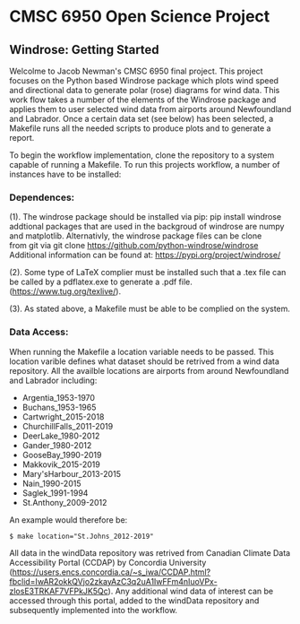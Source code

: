# CMSC 6950 Open Science Project
## Windrose: Getting Started

Welcolme to Jacob Newman's CMSC 6950 final project. This project focuses on the Python based Windrose package which plots wind speed and directional data to generate polar (rose) diagrams for wind data.
This work flow takes a number of the elements of the Windrose package and applies them to user selected wind data from airports around Newfoundland and Labrador. Once a certain data set (see below) has 
been selected, a Makefile runs all the needed scripts to produce plots and to generate a report.

To begin the workflow implementation, clone the repository to a system capable of running a Makefile. To run this projects workflow, a number of instances have to be installed:
### Dependences:

(1). The windrose package should be installed via pip: pip install windrose
     addtional packages that are used in the backgroud of windrose are numpy
     and matplotlib. Alternativly, the windrose package files can be clone  
     from git via git clone https://github.com/python-windrose/windrose
     Additional information can be found at: https://pypi.org/project/windrose/

(2). Some type of LaTeX complier must be installed such that a .tex file can be called
     by a pdflatex.exe to generate a .pdf file. (https://www.tug.org/texlive/).

(3). As stated above, a Makefile must be able to be complied on the system.

### Data Access:

When running the Makefile a location variable needs to be passed. This location varible defines what dataset should be retrived from a wind data repository. All the availble locations are airports from 
around Newfoundland and Labrador including:

* Argentia_1953-1970 
* Buchans_1953-1965 
* Cartwright_2015-2018
* ChurchillFalls_2011-2019 
* DeerLake_1980-2012 
* Gander_1980-2012
* GooseBay_1990-2019 
* Makkovik_2015-2019 
* Mary'sHarbour_2013-2015
* Nain_1990-2015 
* Saglek_1991-1994 
* St.Anthony_2009-2012

An example would therefore be:

```
$ make location="St.Johns_2012-2019"
```
All data in the windData repository was retrived from Canadian Climate Data Accessibility Portal (CCDAP) by Concordia University (https://users.encs.concordia.ca/~s_iwa/CCDAP.html?fbclid=IwAR2okkQVjo2zkayAzC3q2uA1IwFFm4nIuoVPx-zlosE3TRKAF7VFPkJK5Qc).
Any additional wind data of interest can be accessed through this portal, added to the windData repository and subsequently implemented into the workflow. 
